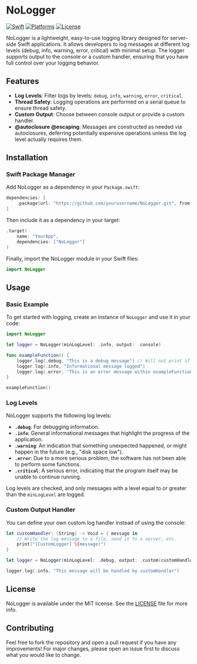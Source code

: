 # NoLogger

[![Swift](https://img.shields.io/badge/Swift-5.5-orange.svg?style=flat)](https://swift.org)
[![Platforms](https://img.shields.io/badge/platforms-iOS%20|%20macOS%20|%20tvOS%20|%20watchOS%20|%20Linux-blue.svg)](https://developer.apple.com/platforms/)
[![License](https://img.shields.io/badge/license-MIT-lightgrey.svg)](https://opensource.org/licenses/MIT)

NoLogger is a lightweight, easy-to-use logging library designed for server-side Swift applications. It allows developers to log messages at different log levels (debug, info, warning, error, critical) with minimal setup. The logger supports output to the console or a custom handler, ensuring that you have full control over your logging behavior.

## Features

- **Log Levels**: Filter logs by levels: `debug`, `info`, `warning`, `error`, `critical`.
- **Thread Safety**: Logging operations are performed on a serial queue to ensure thread safety.
- **Custom Output**: Choose between console output or provide a custom handler.
- **@autoclosure @escaping**: Messages are constructed as needed via autoclosures, deferring potentially expensive operations unless the log level actually requires them.

## Installation

### Swift Package Manager

Add NoLogger as a dependency in your `Package.swift`:

```swift
dependencies: [
    .package(url: "https://github.com/yourusername/NoLogger.git", from: "1.0.0")
]
```

Then include it as a dependency in your target:

```swift
.target(
    name: "YourApp",
    dependencies: ["NoLogger"]
)
```

Finally, import the NoLogger module in your Swift files:

```swift
import NoLogger
```

## Usage

### Basic Example

To get started with logging, create an instance of `NoLogger` and use it in your code:

```swift
import NoLogger

let logger = NoLogger(minLogLevel: .info, output: .console)

func exampleFunction() {
    logger.log(.debug, "This is a debug message") // Will not print if minLogLevel is .info or higher
    logger.log(.info, "Informational message logged")
    logger.log(.error, "This is an error message within exampleFunction")
}

exampleFunction()
```

### Log Levels
NoLogger supports the following log levels:

- **`.debug`**: For debugging information.
- **`.info`**: General informational messages that highlight the progress of the application.
- **`.warning`**: An indication that something unexpected happened, or might happen in the future (e.g., "disk space low").
- **`.error`**: Due to a more serious problem, the software has not been able to perform some functions.
- **`.critical`**: A serious error, indicating that the program itself may be unable to continue running.

Log levels are checked, and only messages with a level equal to or greater than the `minLogLevel` are logged.

### Custom Output Handler

You can define your own custom log handler instead of using the console:

```swift
let customHandler: (String) -> Void = { message in
    // Write the log message to a file, send it to a server, etc.
    print("[CustomLogger] \(message)")
}

let logger = NoLogger(minLogLevel: .debug, output: .custom(customHandler))

logger.log(.info, "This message will be handled by customHandler")
```

## License

NoLogger is available under the MIT license. See the [LICENSE](LICENSE) file for more info.

## Contributing

Feel free to fork the repository and open a pull request if you have any improvements! For major changes, please open an issue first to discuss what you would like to change.
